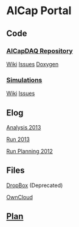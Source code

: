 <HEAD>
<link rel="shortcut icon" type="image/x-icon" href="https://alcap-org.github.io/favicon.ico">
</HEAD>

# AlCap Portal

## Code

### [AlCapDAQ Repository](https://github.com/alcap-org/AlcapDAQ)
[Wiki](https://github.com/alcap-org/AlcapDAQ/wiki)
[Issues](https://github.com/alcap-org/AlcapDAQ/issues?state=open)
[Doxygen](http://alcap-org.github.io/doxygen/AlcapDAQ/develop/index.html)

### [Simulations](https://github.com/alcap-org/g4sim)
[Wiki](https://github.com/alcap-org/g4sim/wiki)
[Issues](https://github.com/alcap-org/g4sim/issues?state=open)


## Elog
[Analysis 2013](https://muon.npl.washington.edu/elog/mu2e/Analysis-R13/)

[Run 2013](https://muon.npl.washington.edu/elog/mu2e/RunPSI2013/)

[Run Planning 2012](https://muon.npl.washington.edu/elog/mu2e/Capture2012/)

## Files
[DropBox](https://www.dropbox.com/home/AlCap) (Deprecated)

[OwnCloud](https://marie.npl.washington.edu/owncloud/)


## [Plan](https://github.com/alcap-org/AlcapDAQ/wiki/Master-Plan)
